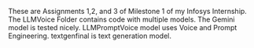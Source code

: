 These are Assignments 1,2, and 3 of Milestone 1 of my Infosys Internship.
The LLMVoice Folder contains code with multiple models. The Gemini model is tested nicely.
LLMPromptVoice model uses Voice and Prompt Engineering.
textgenfinal is text generation model.
